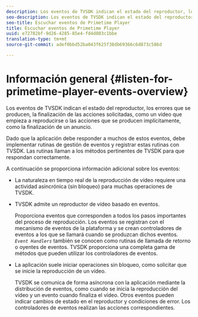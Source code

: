 ```yaml
---
description: Los eventos de TVSDK indican el estado del reproductor, los errores que se producen, la finalización de las acciones solicitadas, como un vídeo que empieza a reproducirse o las acciones que se producen implícitamente, como la finalización de un anuncio.
seo-description: Los eventos de TVSDK indican el estado del reproductor, los errores que se producen, la finalización de las acciones solicitadas, como un vídeo que empieza a reproducirse o las acciones que se producen implícitamente, como la finalización de un anuncio.
seo-title: Escuchar eventos de Primetime Player
title: Escuchar eventos de Primetime Player
uuid: e72782bf-9d26-4285-85e4-fd4d803c1bbe
translation-type: tm+mt
source-git-commit: adef0bbd52ba043f625f38db69366c6d873c586d

---
```



# Información general {#listen-for-primetime-player-events-overview}

Los eventos de TVSDK indican el estado del reproductor, los errores que se producen, la finalización de las acciones solicitadas, como un vídeo que empieza a reproducirse o las acciones que se producen implícitamente, como la finalización de un anuncio.

Dado que la aplicación debe responder a muchos de estos eventos, debe implementar rutinas de gestión de eventos y registrar estas rutinas con TVSDK. Las rutinas llaman a los métodos pertinentes de TVSDK para que respondan correctamente.

A continuación se proporciona información adicional sobre los eventos:

* La naturaleza en tiempo real de la reproducción de vídeo requiere una actividad asincrónica (sin bloqueo) para muchas operaciones de TVSDK.
* TVSDK admite un reproductor de vídeo basado en eventos.

   Proporciona eventos que corresponden a todos los pasos importantes del proceso de reproducción. Los eventos se registran con el mecanismo de eventos de la plataforma y se crean controladores de eventos a los que se llamará cuando se produzcan dichos eventos. *`Event Handlers`* también se conocen como rutinas de llamada de retorno o oyentes de eventos. TVSDK proporciona una completa gama de métodos que pueden utilizar los controladores de eventos.
* La aplicación suele iniciar operaciones sin bloqueo, como solicitar que se inicie la reproducción de un vídeo.

   TVSDK se comunica de forma asíncrona con la aplicación mediante la distribución de eventos, como cuando se inicia la reproducción del vídeo y un evento cuando finaliza el vídeo. Otros eventos pueden indicar cambios de estado en el reproductor y condiciones de error. Los controladores de eventos realizan las acciones correspondientes.

